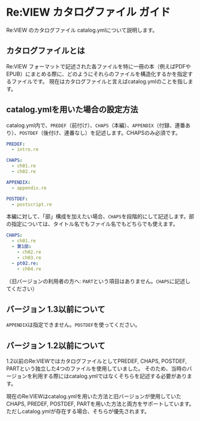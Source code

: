 # Re:VIEW カタログファイル ガイド

Re:VIEW のカタログファイル catalog.ymlについて説明します。

## カタログファイルとは

Re:VIEW フォーマットで記述された各ファイルを特に一冊の本（例えばPDFやEPUB）にまとめる際に、どのようにそれらのファイルを構造化するかを指定するファイルです。
現在はカタログファイルと言えばcatalog.ymlのことを指します。

## catalog.ymlを用いた場合の設定方法

catalog.yml内で、`PREDEF`（前付け）、`CHAPS`（本編）、`APPENDIX`（付録、連番あり）、`POSTDEF`（後付け、連番なし）を記述します。CHAPSのみ必須です。

```yaml
PREDEF:
  - intro.re

CHAPS:
  - ch01.re
  - ch02.re

APPENDIX:
  - appendix.re

POSTDEF:
  - postscript.re
```

本編に対して、「部」構成を加えたい場合、`CHAPS`を段階的にして記述します。部の指定については、タイトル名でもファイル名でもどちらでも使えます。

```yaml
CHAPS:
  - ch01.re
  - 第1部:
    - ch02.re
    - ch03.re
  - pt02.re:
    - ch04.re
```

（旧バージョンの利用者の方へ: `PART`という項目はありません。`CHAPS`に記述してください）

## バージョン 1.3以前について

`APPENDIX`は指定できません。`POSTDEF`を使ってください。

## バージョン 1.2以前について

1.2以前のRe:VIEWではカタログファイルとしてPREDEF, CHAPS, POSTDEF, PARTという独立した4つのファイルを使用していました。
そのため、当時のバージョンを利用する際にはcatalog.ymlではなくそちらを記述する必要があります。

現在のRe:VIEWはcatalog.ymlを用いた方法と旧バージョンが使用していたCHAPS, PREDEF, POSTDEF, PARTを用いた方法と両方をサポートしています。
ただしcatalog.ymlが存在する場合、そちらが優先されます。
